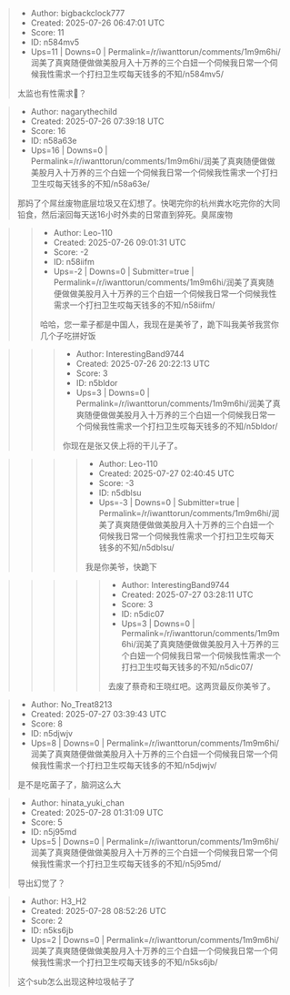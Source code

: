 > - Author: bigbackclock777
> - Created: 2025-07-26 06:47:01 UTC
> - Score: 11
> - ID: n584mv5
> - Ups=11 | Downs=0 | Permalink=/r/iwanttorun/comments/1m9m6hi/润美了真爽随便做做美股月入十万养的三个白妞一个伺候我日常一个伺候我性需求一个打扫卫生哎每天钱多的不知/n584mv5/
>
> 太监也有性需求🧐？

> - Author: nagarythechild
> - Created: 2025-07-26 07:39:18 UTC
> - Score: 16
> - ID: n58a63e
> - Ups=16 | Downs=0 | Permalink=/r/iwanttorun/comments/1m9m6hi/润美了真爽随便做做美股月入十万养的三个白妞一个伺候我日常一个伺候我性需求一个打扫卫生哎每天钱多的不知/n58a63e/
>
> 那妈了个屌丝废物底层垃圾又在幻想了。快喝完你的杭州粪水吃完你的大同铅食，然后滚回每天送16小时外卖的日常直到猝死。臭屌废物

>> - Author: Leo-110
>> - Created: 2025-07-26 09:01:31 UTC
>> - Score: -2
>> - ID: n58iifm
>> - Ups=-2 | Downs=0 | Submitter=true | Permalink=/r/iwanttorun/comments/1m9m6hi/润美了真爽随便做做美股月入十万养的三个白妞一个伺候我日常一个伺候我性需求一个打扫卫生哎每天钱多的不知/n58iifm/
>>
>> 哈哈，您一辈子都是中国人，我现在是美爷了，跪下叫我美爷我赏你几个子吃拼好饭

>>> - Author: InterestingBand9744
>>> - Created: 2025-07-26 20:22:13 UTC
>>> - Score: 3
>>> - ID: n5bldor
>>> - Ups=3 | Downs=0 | Permalink=/r/iwanttorun/comments/1m9m6hi/润美了真爽随便做做美股月入十万养的三个白妞一个伺候我日常一个伺候我性需求一个打扫卫生哎每天钱多的不知/n5bldor/
>>>
>>> 你现在是张又侠上将的干儿子了。

>>>> - Author: Leo-110
>>>> - Created: 2025-07-27 02:40:45 UTC
>>>> - Score: -3
>>>> - ID: n5dblsu
>>>> - Ups=-3 | Downs=0 | Submitter=true | Permalink=/r/iwanttorun/comments/1m9m6hi/润美了真爽随便做做美股月入十万养的三个白妞一个伺候我日常一个伺候我性需求一个打扫卫生哎每天钱多的不知/n5dblsu/
>>>>
>>>> 我是你美爷，快跪下

>>>>> - Author: InterestingBand9744
>>>>> - Created: 2025-07-27 03:28:11 UTC
>>>>> - Score: 3
>>>>> - ID: n5dic07
>>>>> - Ups=3 | Downs=0 | Permalink=/r/iwanttorun/comments/1m9m6hi/润美了真爽随便做做美股月入十万养的三个白妞一个伺候我日常一个伺候我性需求一个打扫卫生哎每天钱多的不知/n5dic07/
>>>>>
>>>>> 去废了蔡奇和王晓红吧。这两货最反你美爷了。

> - Author: No_Treat8213
> - Created: 2025-07-27 03:39:43 UTC
> - Score: 8
> - ID: n5djwjv
> - Ups=8 | Downs=0 | Permalink=/r/iwanttorun/comments/1m9m6hi/润美了真爽随便做做美股月入十万养的三个白妞一个伺候我日常一个伺候我性需求一个打扫卫生哎每天钱多的不知/n5djwjv/
>
> 是不是吃菌子了，脑洞这么大

> - Author: hinata_yuki_chan
> - Created: 2025-07-28 01:31:09 UTC
> - Score: 5
> - ID: n5j95md
> - Ups=5 | Downs=0 | Permalink=/r/iwanttorun/comments/1m9m6hi/润美了真爽随便做做美股月入十万养的三个白妞一个伺候我日常一个伺候我性需求一个打扫卫生哎每天钱多的不知/n5j95md/
>
> 导出幻觉了？

> - Author: H3_H2
> - Created: 2025-07-28 08:52:26 UTC
> - Score: 2
> - ID: n5ks6jb
> - Ups=2 | Downs=0 | Permalink=/r/iwanttorun/comments/1m9m6hi/润美了真爽随便做做美股月入十万养的三个白妞一个伺候我日常一个伺候我性需求一个打扫卫生哎每天钱多的不知/n5ks6jb/
>
> 这个sub怎么出现这种垃圾帖子了
